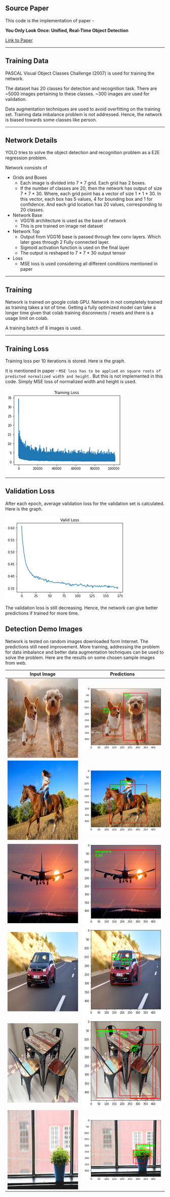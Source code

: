 ## Source Paper

This code is the implementation of paper - 

**You Only Look Once: Unified, Real-Time Object Detection** 

[Link to Paper](https://arxiv.org/abs/1506.02640)

----- 

## Training Data

PASCAL Visual Object Classes Challenge (2007) is used for training the network. 

The dataset has 20 classes for detection and recognition task. 
There are ~5000 images pertaining to these classes. ~300 images are used for validation. 

Data augmentation techniques are used  to avoid overfitting on the training set. Training data imbalance problem is not addressed. Hence, the network is biased towards some classes like person. 


------

## Network Details 

YOLO tries to solve the object detection and recognition problem as a E2E regression problem. 

Network consists of 
* Grids and Boxes
  * Each image is divided into 7 * 7 grid. Each grid has 2 boxes. 
  * If the number of classes are 20,  then the network has output of size 7 * 7 * 30. Where, each grid point has a vector of size 1 * 1 * 30. In this vector, each box has 5 values, 4 for bounding box and 1 for confidence. And each grid location has 20 values, corresponding to  20 classes. 
* Network Base
  * VGG16 architecture is used as the base of network
  * This is pre trained on image net dataset
* Network Top
  * Output from VGG16 base is passed through few conv layers. Which later goes through 2 Fully connected layer.
  * Sigmoid activation function is used on the final layer
  * The output is reshaped to 7 * 7 * 30  output tensor
* Loss
  * MSE loss is used considering all different conditions mentioned in paper


--------

## Training

Network is trained on google colab GPU. Network in not completely trained as training takes a lot of time. Getting a fully optimized model can take a longer time given that colab training disconnects / resets and there is a usage limit on colab. 

A training batch of 8 images is used.


----

## Training Loss 

Training loss per 10 iterations is stored. Here is the graph. 

It is mentioned in paper - `MSE loss has to be applied on square roots of predicted normalized width and height.` But this is not implemented in this code. Simply MSE loss of normalized width and height is used. 

![Training Loss](Images/train_loss.png)

---- 

## Validation Loss

After each epoch, average validation loss for the validation set is calculated. Here is the graph.

![Validation Loss](Images/valid_loss.png)

The validation loss is still decreasing. Hence, the network can give better predictions if trained for more time. 

## Detection Demo Images 

Network is tested on random images downloaded form Internet. The predictions still need improvement. More training, addressing the problem for data imbalance and better data augmentation techniques can be used to solve the problem. Here are the results on some chosen sample images from web.

Input Image             |  Predictions
:-------------------------:|:-------------------------:
<img src="Images/dogs.jpg" width="250" height="250" />  |  <img src="Images/dogs_out.png" width="280" height="200" />
<img src="Images/horse_man.jpg" width="250" height="250" />  |  <img src="Images/horse_man_out.png" width="280" height="200" />
<img src="Images/plane.jpg" width="250" height="250" />  |  <img src="Images/plane_out.png" width="280" height="260" />
<img src="Images/car.jpg" width="250" height="250" />  |  <img src="Images/car_out.png" width="280" height="280" />
<img src="Images/chair_table.jpg" width="250" height="250" />  |  <img src="Images/chair_table_out.png" width="280" height="280" />
<img src="Images/plant.jpg" width="250" height="250" />  |  <img src="Images/plant_out.png" width="280" height="200" />


